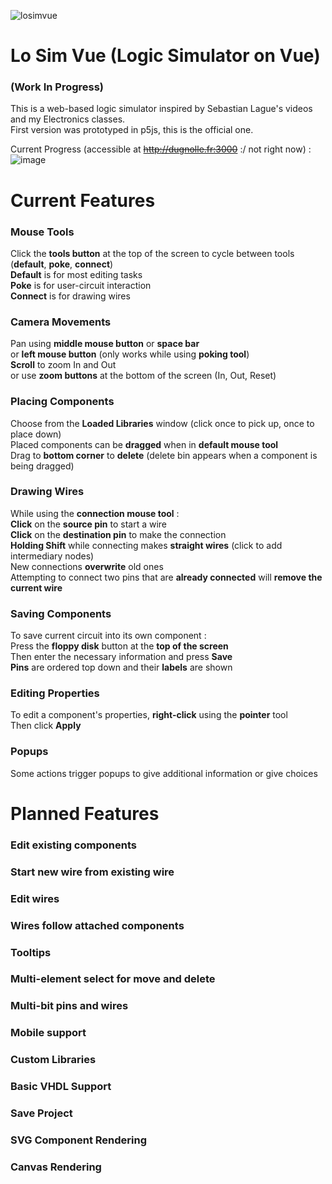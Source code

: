 ![losimvue](https://github.com/user-attachments/assets/800f7ec9-cd9a-476a-91c9-d065722bb456)
# Lo Sim Vue (Logic Simulator on Vue)
### (Work In Progress)

This is a web-based logic simulator inspired by Sebastian Lague's videos and my Electronics classes.\
First version was prototyped in p5js, this is the official one.

Current Progress (accessible at ~~http://dugnolle.fr:3000~~ :/ not right now) :
![image](https://github.com/user-attachments/assets/7dbbe72f-4c2b-4363-ade6-a51d57f79e54)


# Current Features

### Mouse Tools
Click the **tools button** at the top of the screen to cycle between tools (**default**, **poke**, **connect**)\
**Default** is for most editing tasks\
**Poke** is for user-circuit interaction\
**Connect** is for drawing wires

### Camera Movements
Pan using **middle mouse button** or **space bar**\
or **left mouse button** (only works while using **poking tool**)\
**Scroll** to zoom In and Out\
or use **zoom buttons** at the bottom of the screen (In, Out, Reset)

### Placing Components
Choose from the **Loaded Libraries** window (click once to pick up, once to place down)\
Placed components can be **dragged** when in **default mouse tool**\
Drag to **bottom corner** to **delete** (delete bin appears when a component is being dragged)

### Drawing Wires
While using the **connection mouse tool** :\
**Click** on the **source pin** to start a wire\
**Click** on the **destination pin** to make the connection\
**Holding Shift** while connecting makes **straight wires** (click to add intermediary nodes)\
New connections **overwrite** old ones\
Attempting to connect two pins that are **already connected** will **remove the current wire**

### Saving Components
To save current circuit into its own component :\
Press the **floppy disk** button at the **top of the screen**\
Then enter the necessary information and press **Save**\
**Pins** are ordered top down and their **labels** are shown

### Editing Properties
To edit a component's properties, **right-click** using the **pointer** tool\
Then click **Apply**

### Popups
Some actions trigger popups to give additional information or give choices

# Planned Features

### Edit existing components

### Start new wire from existing wire

### Edit wires

### Wires follow attached components

### Tooltips

### Multi-element select for move and delete

### Multi-bit pins and wires

### Mobile support

### Custom Libraries

### Basic VHDL Support

### Save Project

### SVG Component Rendering

### Canvas Rendering
